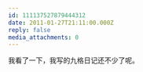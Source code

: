 ```yaml
---
id: 111137527879444312
date: 2011-01-27T21:11:00.000Z
reply: false
media_attachments: 0
---
```


我看了一下，我写的九格日记还不少了呢。 ​​​​

